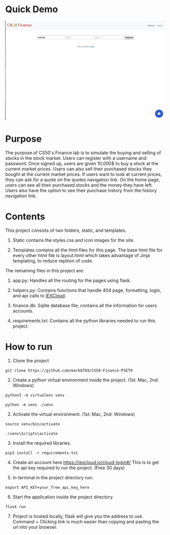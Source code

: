 # Quick Demo

![](readmeFiles/cs50finance.gif)

# Purpose

The purpose of CS50's Finance lab is to simulate the buying and selling of stocks in the stock market.
Users can register with a username and password. Once signed up, users are given 10,000$ to buy a stock
at the current market prices. Users can also sell their purchased stocks they bought at the current market prices.
If users want to look at current prices, they can ask for a quote on the quotes navigation link. On the home page, users can see all their purchased stocks and the money they have left. Users also have the option to see their purchase history from the history navigation link.

# Contents

This project consists of two folders, static, and templates.

1. Static contains the styles.css and icon images for the site.

2. Templates contains all the html files for this page. The base html file for every other html file is layout.html which takes advantage of Jinja templating, to reduce repition of code.

The remaining files in this project are:

1. app.py: Handles all the routing for the pages using flask.

2. helpers.py: Contains functions that handle 404 page, formatting, login, and api calls to [IEXCloud](https://iexcloud.io/cloud-login#/).

3. finance.db: Sqlite database file, contains all the information for users accounts.

4. requirements.txt: Contains all the python libraries needed to run this project.

# How to run

1. Clone the project 

```
git clone https://github.com/mark8769/CS50-Finance-PSET9
```

2. Create a python virtual environment inside the project. (1st: Mac, 2nd: Windows)

```
python3 -m virtualenv venv
```

```
python -m venv ./venv
```

2. Activate the virtual environment. (1st: Mac, 2nd: Windows)

```
source venv/bin/activate
```

```
.\venv\Scripts\activate
```

3. Install the required libraries.

```
pip3 install -r requirements.txt
```

4. Create an account here https://iexcloud.io/cloud-login#/ This is to get the api key required to run the project. (Free 30 days)

5. In terminal in the project directory run:

```
export API_KEY=your_free_api_key_here
```

6. Start the application inside the project directory.

```
flask run
```

7. Project is hosted locally, flask will give you the address to use. Command + Clicking link is much easier than copying and pasting the url into your browser.